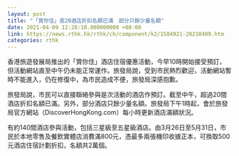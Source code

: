 ```yaml
---
layout: post
title: "「賞你住」逾20酒店折扣名額已滿　部分只餘少量名額"
date: 2021-04-09 12:28:18.000000000 +08:00
link: https://news.rthk.hk/rthk/ch/component/k2/1584921-20210409.htm
categories: rthk
---
```


香港旅遊發展局推出的「賞你住」酒店住宿優惠活動，今早10時開始接受預訂，但活動網站直至中午仍未能正常運作。旅發局說，受到市民熱烈歡迎，活動網站暫時不能進入，仍在修復中，為市民造成不便，旅發局深感抱歉。

旅發局說，市民可以直接聯絡參與是次活動的酒店作預訂。截至中午，超過20間酒店折扣名額已滿。另外，部分酒店只餘少量名額。旅發局下午1時起，會於旅發局官方網站（DiscoverHongKong.com）每小時更新酒店滿額狀況。

有約140間酒店參與活動，包括三星級至五星級酒店。由3月26日至5月31日，市民於本地零售及餐飲實體店消費滿800元，憑最多兩張機印收據正本，可換取500元酒店住宿計劃折扣，名額共2萬個。
